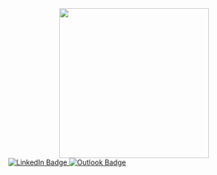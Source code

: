 <div id="header" align="center">
  <img src="https://media.giphy.com/media/qgQUggAC3Pfv687qPC/giphy.gif" width="300" height="auto"/>
</div>

<div id="badges" aling-items="center">
  <a href="https://www.linkedin.com/in/davih-duque-787b901a4/">
    <img src="https://img.shields.io/badge/LinkedIn-blue?style=for-the-badge&logo=linkedin&logoColor=white" alt="LinkedIn Badge"/>
  </a>
  <a href="davihduque8@gmail.com">
    <img src="https://img.shields.io/badge/Gmail-D14836?style=for-the-badge&logo=gmail&logoColor=white" alt="Outlook Badge"/>
  </a>
</div>
